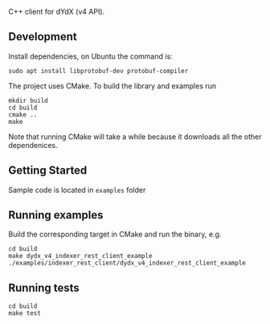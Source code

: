 C++ client for dYdX (v4 API).

## Development

Install dependencies, on Ubuntu the command is:

```
sudo apt install libprotobuf-dev protobuf-compiler
```

The project uses CMake. To build the library and examples run

```
mkdir build
cd build
cmake ..
make
```

Note that running CMake will take a while because it downloads all the other dependenices.

## Getting Started

Sample code is located in `examples` folder

## Running examples

Build the corresponding target in CMake and run the binary, e.g.

```
cd build
make dydx_v4_indexer_rest_client_example
./examples/indexer_rest_client/dydx_v4_indexer_rest_client_example
```

## Running tests

```
cd build
make test
```
